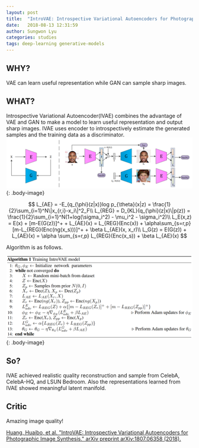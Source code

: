 ```yaml
---
layout: post
title:  "IntroVAE: Introspective Variational Autoencoders for Photographic Image Synthesis"
date:   2018-08-13 12:31:59
author: Sungwon Lyu
categories: studies
tags: deep-learning generative-models
---
```

## WHY? 
VAE can learn useful representation while GAN can sample sharp images.

## WHAT?
Introspective Variational Autoencoder(IVAE) combines the advantage of VAE and GAN to make a model to learn useful representation and output sharp images. IVAE uses encoder to introspectively estimate the generated samples and the training data as a discriminator. 
![image](/assets/images/ivae1.png){: .body-image}

$$
L_{AE} = -E_{q_{\phi}(z|x)}log p_{\theta}(x|z) = \frac{1}{2}\sum_{i=1}^N\|x_{r,i}-x_i\|^2_F\\
L_{REG} = D_{KL}(q_{\phi}(z|x)\|p(z)) = \frac{1}{2}\sum_{i=1}^N(1+log(\sigma_i^2) - \mu_i^2 - \sigma_i^2)\\
L_E(x,z) = E(x) + [m-E(G(z))]^+ + L_{AE}(x) = L_{REG}(Enc(x)) + \alpha\sum_{s=r,p}[m-L_{REG}(Enc(ng(x_s)))]^+ + \beta L_{AE}(x, x_r)\\
L_G(z) = E(G(z)) + L_{AE}(x) = \alpha \sum_{s=r,p} L_{REG}(Enc(x_s)) + \beta L_{AE}(x)
$$

Algorithm is as follows.

![image](/assets/images/ivae2.png){: .body-image}

## So?
IVAE achieved realistic quality reconstruction and sample from CelebA, CelebA-HQ, and LSUN Bedroom. Also the representations learned from IVAE showed meaningful latent manifold.

## Critic
Amazing image quality!

[Huang, Huaibo, et al. "IntroVAE: Introspective Variational Autoencoders for Photographic Image Synthesis." arXiv preprint arXiv:1807.06358 (2018).](https://arxiv.org/abs/1807.06358)